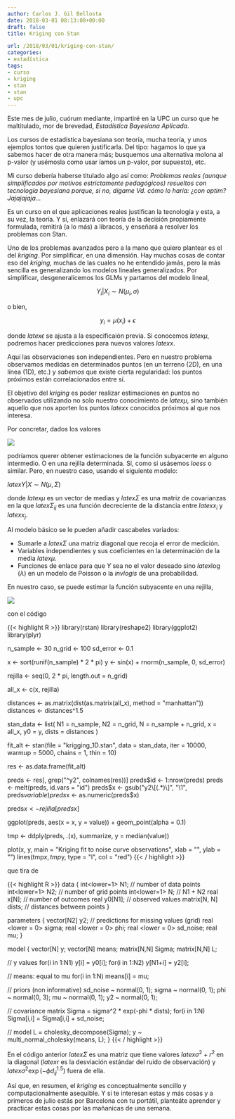 ```yaml
---
author: Carlos J. Gil Bellosta
date: 2018-03-01 08:13:08+00:00
draft: false
title: Kriging con Stan

url: /2018/03/01/kriging-con-stan/
categories:
- estadística
tags:
- curso
- kriging
- stan
- stan
- upc
---
```


Este mes de julio, cuórum mediante, impartiré en la UPC un curso que he maltitulado, mor de brevedad, _Estadística Bayesiana Aplicada_.

Los cursos de estadística bayesiana son teoría, mucha teoría, y unos ejemplos tontos que quieren justificarla. Del tipo: hagamos lo que ya sabemos hacer de otra manera más; busquemos una alternativa molona al p-valor (y usémosla como usar
íamos un p-valor, por supuesto), etc.

Mi curso debería haberse titulado algo así como: _Problemas reales (aunque simplificados por motivos estrictamente pedagógicos) resueltos con tecnología bayesiana porque, si no, dígame Vd. cómo lo haría: ¿con optim? Jajajajaja..._

Es un curso en el que aplicaciones reales justifican la tecnología y esta, a su vez, la teoría. Y sí, enlazará con teoría de la decisión propiamente formulada, remitirá (a lo más) a libracos, y enseñará a resolver los problemas con Stan.

Uno de los problemas avanzados pero a la mano que quiero plantear es el del _kriging_. Por simplificar, en una dimensión. Hay muchas cosas de contar eso del _kriging_, muchas de las cuales no he entendido jamás, pero la más
sencilla es generalizando los modelos lineales generalizados. Por simplificar, desgeneralicemos los GLMs y partamos del modelo lineal,

$$ Y_i | X_i \,\, \sim \,\, N(\mu_i, \sigma)$$

o bien,

$$ y_i = \mu(x_i) + \epsilon$$

donde $latex \epsilon$ se ajusta a la especificaión previa. Si conocemos $latex \mu$, podremos hacer predicciones para nuevos valores $latex x$.

Aquí las observaciones son independientes. Pero en nuestro problema observamos medidas en determinados puntos (en un terreno (2D), en una línea (1D), etc.) y _sabemos_ que existe cierta regularidad: los puntos próximos están correlacionados entre sí.

El objetivo del _kriging_ es poder realizar estimaciones en puntos no observados utilizando no solo nuestro conocimiento de $latex \mu$, sino también aquello que nos aporten los puntos $latex x$ conocidos próximos al que nos interesa.

Por concretar, dados los valores

![](/wp-uploads/2018/02/sinusoide_ruido.png#center)

podríamos querer obtener estimaciones de la función subyacente en alguno intermedio. O en una rejilla determinada. Sí, como si usásemos _loess_ o similar. Pero, en nuestro caso, usando el siguiente modelo:

$latex Y | X \,\, \sim \,\, N(\mu, \Sigma)$

donde $latex \mu$ es un vector de medias y $latex \Sigma$ es una matriz de covarianzas en la que $latex \Sigma_{ij}$ es una función decreciente de la distancia entre $latex x_i$ y $latex x_j$.

Al modelo básico se le pueden añadir cascabeles variados:

* Sumarle a $latex \Sigma$ una matriz diagonal que recoja el error de medición.
* Variables independientes y sus coeficientes en la determinación de la media $latex \mu$.
* Funciones de enlace para que $Y$ sea no el valor deseado sino $latex \log(\lambda)$ en un modelo de Poisson o la <em>invlogis</em> de una probabilidad.

En nuestro caso, se puede estimar la función subyacente en una rejilla,

![](/wp-uploads/2018/02/kriging_sinuoide.png#center)

con el código

{{< highlight R >}}
library(rstan)
library(reshape2)
library(ggplot2)
library(plyr)

n_sample <- 30
n_grid   <- 100
sd_error <- 0.1

x <- sort(runif(n_sample) * 2 * pi)
y <- sin(x) + rnorm(n_sample, 0, sd_error)

rejilla <- seq(0, 2 * pi, length.out = n_grid)

all_x <- c(x, rejilla)

distances <- as.matrix(dist(as.matrix(all_x), method = "manhattan"))
distances <- distances^1.5

stan_data <- list(
N1 = n_sample,
N2 = n_grid,
N  = n_sample + n_grid,
x  = all_x,
y0 = y,
dists = distances
)

fit_alt <- stan(file = "krigging_1D.stan",
                data = stan_data,
                iter = 10000, warmup = 5000,
                chains = 1, thin = 10)

res <- as.data.frame(fit_alt)

preds <- res[, grep("^y2", colnames(res))]
preds$id <- 1:nrow(preds)
preds <- melt(preds, id.vars = "id")
preds$x <- gsub("y2\\[(.*)\\]", "\\1", preds$variable)
preds$x <- as.numeric(preds$x)

preds$x <- rejilla[preds$x]

ggplot(preds, aes(x = x, y = value)) + geom_point(alpha = 0.1)

tmp <- ddply(preds, .(x), summarize, y = median(value))

plot(x, y, main = "Kriging fit to noise curve observations",
        xlab = "", ylab = "")
lines(tmp$x, tmp$y, type = "l", col = "red")
{{< / highlight >}}

que tira de

{{< highlight R >}}
data {
int<lower=1> N1; // number of data points
int<lower=1> N2; // number of grid points
int<lower=1> N;  // N1 + N2
real x[N];       // number of outcomes
real y0[N1];     // observed values
matrix[N, N] dists;    // distances between points
}

parameters {
vector[N2] y2;   // predictions for missing values (grid)
real <lower = 0> sigma;
real <lower = 0> phi;
real <lower = 0> sd_noise;
real mu;
}

model {
vector[N] y;
vector[N] means;
matrix[N,N] Sigma;
matrix[N,N] L;

// y values
for(i in 1:N1) y[i]    = y0[i];
for(i in 1:N2) y[N1+i] = y2[i];

// means: equal to mu
for(i in 1:N) means[i] = mu;

// priors (non informative)
sd_noise ~ normal(0, 1);
sigma ~ normal(0, 1);
phi   ~ normal(0, 3);
mu    ~ normal(0, 1);
y2    ~ normal(0, 1);

// covariance matrix
Sigma = sigma^2 * exp(-phi * dists);
for(i in 1:N) Sigma[i,i] = Sigma[i,i] + sd_noise;


// model
L = cholesky_decompose(Sigma);
y ~ multi_normal_cholesky(means, L);
}
{{< / highlight >}}

En el código anterior $latex \Sigma$ es una matriz que tiene valores $latex \sigma^2 + r^2$ en la diagonal ($latex r$ es la desviación estándar del ruido de observación) y $latex \sigma^2 \exp(-\phi d_{ij}^{1.5})$ fuera de ella.

Así que, en resumen, el _kriging_ es conceptualmente sencillo y computacionalmente asequible. Y si te interesan estas y más cosas y a primeros de julio estás por Barcelona con tu portátil, planteáte aprender y practicar estas cosas por las mañanicas de una semana.
